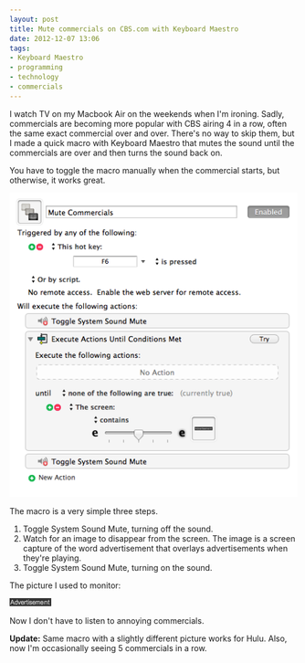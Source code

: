```yaml
---
layout: post
title: Mute commercials on CBS.com with Keyboard Maestro
date: 2012-12-07 13:06  
tags:
- Keyboard Maestro
- programming
- technology
- commercials
---
```


I watch TV on my Macbook Air on the weekends when I'm ironing. Sadly, commercials are becoming more popular with CBS airing 4 in a row, often the same exact commercial over and over. There's no way to skip them, but I made a quick macro with Keyboard Maestro that mutes the sound until the commercials are over and then turns the sound back on.

You have to toggle the macro manually when the commercial starts, but otherwise, it works great.

[![](/images/Muting_CBS_macro.png)](/images/Muting_CBS_macro.png) 
 
The macro is a very simple three steps.

1. Toggle System Sound Mute, turning off the sound.
2. Watch for an image to disappear from the screen. The image is a screen capture of the word advertisement that overlays advertisements when they're playing.
3. Toggle System Sound Mute, turning on the sound.

The picture I used to monitor:

[![](/images/Advertisement_image.png)](/images/Advertisement_image.png) 

Now I don't have to listen to annoying commercials.

**Update:** Same macro with a slightly different picture works for Hulu. Also, now I'm occasionally seeing 5 commercials in a row.